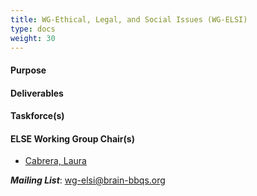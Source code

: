 ```yaml
---
title: WG-Ethical, Legal, and Social Issues (WG-ELSI)
type: docs
weight: 30
---
```


#### Purpose

#### Deliverables

#### Taskforce(s)

#### ELSE Working Group Chair(s)
- [Cabrera, Laura](mailto:lcabrera@psu.edu)

**_Mailing List_**: wg-elsi@brain-bbqs.org